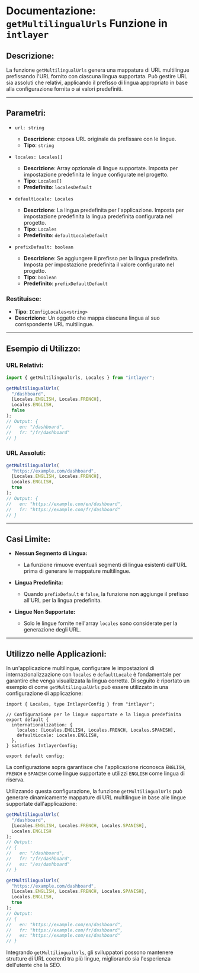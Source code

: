 # Documentazione: `getMultilingualUrls` Funzione in `intlayer`

## Descrizione:

La funzione `getMultilingualUrls` genera una mappatura di URL multilingue prefissando l'URL fornito con ciascuna lingua supportata. Può gestire URL sia assoluti che relativi, applicando il prefisso di lingua appropriato in base alla configurazione fornita o ai valori predefiniti.

---

## Parametri:

- `url: string`

  - **Descrizione**: строка URL originale da prefissare con le lingue.
  - **Tipo**: `string`

- `locales: Locales[]`

  - **Descrizione**: Array opzionale di lingue supportate. Imposta per impostazione predefinita le lingue configurate nel progetto.
  - **Tipo**: `Locales[]`
  - **Predefinito**: `localesDefault`

- `defaultLocale: Locales`

  - **Descrizione**: La lingua predefinita per l'applicazione. Imposta per impostazione predefinita la lingua predefinita configurata nel progetto.
  - **Tipo**: `Locales`
  - **Predefinito**: `defaultLocaleDefault`

- `prefixDefault: boolean`
  - **Descrizione**: Se aggiungere il prefisso per la lingua predefinita. Imposta per impostazione predefinita il valore configurato nel progetto.
  - **Tipo**: `boolean`
  - **Predefinito**: `prefixDefaultDefault`

### Restituisce:

- **Tipo**: `IConfigLocales<string>`
- **Descrizione**: Un oggetto che mappa ciascuna lingua al suo corrispondente URL multilingue.

---

## Esempio di Utilizzo:

### URL Relativi:

```typescript
import { getMultilingualUrls, Locales } from "intlayer";

getMultilingualUrls(
  "/dashboard",
  [Locales.ENGLISH, Locales.FRENCH],
  Locales.ENGLISH,
  false
);
// Output: {
//   en: "/dashboard",
//   fr: "/fr/dashboard"
// }
```

### URL Assoluti:

```typescript
getMultilingualUrls(
  "https://example.com/dashboard",
  [Locales.ENGLISH, Locales.FRENCH],
  Locales.ENGLISH,
  true
);
// Output: {
//   en: "https://example.com/en/dashboard",
//   fr: "https://example.com/fr/dashboard"
// }
```

---

## Casi Limite:

- **Nessun Segmento di Lingua:**

  - La funzione rimuove eventuali segmenti di lingua esistenti dall'URL prima di generare le mappature multilingue.

- **Lingua Predefinita:**

  - Quando `prefixDefault` è `false`, la funzione non aggiunge il prefisso all'URL per la lingua predefinita.

- **Lingue Non Supportate:**
  - Solo le lingue fornite nell'array `locales` sono considerate per la generazione degli URL.

---

## Utilizzo nelle Applicazioni:

In un'applicazione multilingue, configurare le impostazioni di internazionalizzazione con `locales` e `defaultLocale` è fondamentale per garantire che venga visualizzata la lingua corretta. Di seguito è riportato un esempio di come `getMultilingualUrls` può essere utilizzato in una configurazione di applicazione:

```tsx
import { Locales, type IntlayerConfig } from "intlayer";

// Configurazione per le lingue supportate e la lingua predefinita
export default {
  internationalization: {
    locales: [Locales.ENGLISH, Locales.FRENCH, Locales.SPANISH],
    defaultLocale: Locales.ENGLISH,
  },
} satisfies IntlayerConfig;

export default config;
```

La configurazione sopra garantisce che l'applicazione riconosca `ENGLISH`, `FRENCH` e `SPANISH` come lingue supportate e utilizzi `ENGLISH` come lingua di riserva.

Utilizzando questa configurazione, la funzione `getMultilingualUrls` può generare dinamicamente mappature di URL multilingue in base alle lingue supportate dall'applicazione:

```typescript
getMultilingualUrls(
  "/dashboard",
  [Locales.ENGLISH, Locales.FRENCH, Locales.SPANISH],
  Locales.ENGLISH
);
// Output:
// {
//   en: "/dashboard",
//   fr: "/fr/dashboard",
//   es: "/es/dashboard"
// }

getMultilingualUrls(
  "https://example.com/dashboard",
  [Locales.ENGLISH, Locales.FRENCH, Locales.SPANISH],
  Locales.ENGLISH,
  true
);
// Output:
// {
//   en: "https://example.com/en/dashboard",
//   fr: "https://example.com/fr/dashboard",
//   es: "https://example.com/es/dashboard"
// }
```

Integrando `getMultilingualUrls`, gli sviluppatori possono mantenere strutture di URL coerenti tra più lingue, migliorando sia l'esperienza dell'utente che la SEO.
